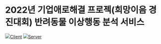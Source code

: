 # 2022년 기업애로해결 프로젝(희망이음 경진대회) 반려동물 이상행동 분석 서비스

[<img src="https://img.shields.io/badge/github-181717?style=for-the-badge&logo=github&logoColor=white">Client](https://github.com/There-is-no-such-thing-as-a-bad-dog/DOOOGG)
[<img src="https://img.shields.io/badge/github-181717?style=for-the-badge&logo=github&logoColor=white">Server](https://github.com/There-is-no-such-thing-as-a-bad-dog/yolov5_flask_jetson-nano)

